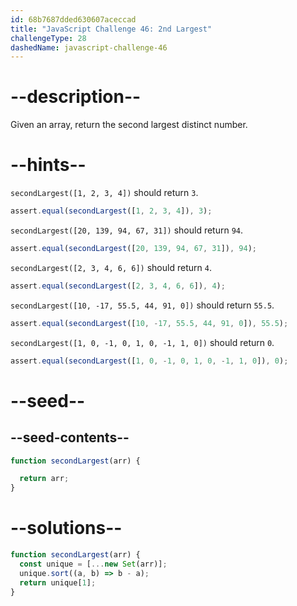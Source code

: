 ```yaml
---
id: 68b7687dded630607aceccad
title: "JavaScript Challenge 46: 2nd Largest"
challengeType: 28
dashedName: javascript-challenge-46
---
```


# --description--

Given an array, return the second largest distinct number.

# --hints--

`secondLargest([1, 2, 3, 4])` should return `3`.

```js
assert.equal(secondLargest([1, 2, 3, 4]), 3);
```

`secondLargest([20, 139, 94, 67, 31])` should return `94`.

```js
assert.equal(secondLargest([20, 139, 94, 67, 31]), 94);
```

`secondLargest([2, 3, 4, 6, 6])` should return `4`.

```js
assert.equal(secondLargest([2, 3, 4, 6, 6]), 4);
```

`secondLargest([10, -17, 55.5, 44, 91, 0])` should return `55.5`.

```js
assert.equal(secondLargest([10, -17, 55.5, 44, 91, 0]), 55.5);
```

`secondLargest([1, 0, -1, 0, 1, 0, -1, 1, 0])` should return `0`.

```js
assert.equal(secondLargest([1, 0, -1, 0, 1, 0, -1, 1, 0]), 0);
```

# --seed--

## --seed-contents--

```js
function secondLargest(arr) {

  return arr;
}
```

# --solutions--

```js
function secondLargest(arr) {
  const unique = [...new Set(arr)];
  unique.sort((a, b) => b - a);
  return unique[1];
}
```
